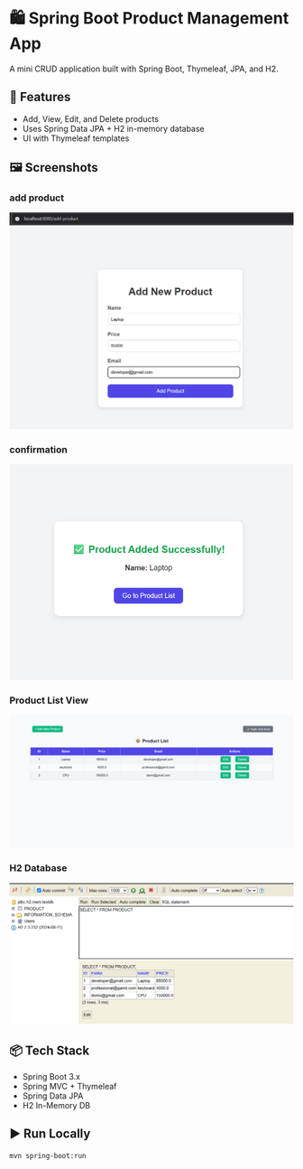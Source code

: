 # 🛍️ Spring Boot Product Management App

A mini CRUD application built with Spring Boot, Thymeleaf, JPA, and H2.

## 🧰 Features

- Add, View, Edit, and Delete products
- Uses Spring Data JPA + H2 in-memory database
- UI with Thymeleaf templates

## 🖼️ Screenshots
### add product
![Add Product](helloworld/screenshots/add-product.png)

### confirmation
![Confirmation](helloworld/screenshots/confirmation.png)

### Product List View
![Product List](helloworld/screenshots/product-list.png)

### H2 Database
![H2 Console](helloworld/screenshots/H2%20console.png)

## 📦 Tech Stack

- Spring Boot 3.x
- Spring MVC + Thymeleaf
- Spring Data JPA
- H2 In-Memory DB

## ▶️ Run Locally

```bash
mvn spring-boot:run


